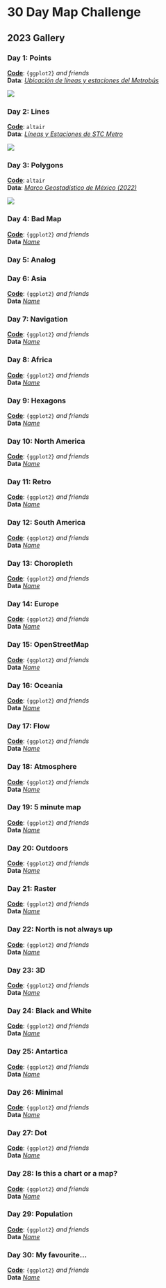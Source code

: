 # 30 Day Map Challenge

## 2023 Gallery

### Day 1: Points

[**Code**](https://github.com/isaacarroyov/30daymapchallenge/blob/main/scripts/2023_30daymapchallenge_day01_points.R): `{ggplot2}` _and friends_  
**Data**: [_Ubicación de líneas y estaciones del Metrobús_](https://datos.cdmx.gob.mx/dataset/geolocalizacion-metrobus) 

![](https://raw.githubusercontent.com/isaacarroyov/30daymapchallenge/main/maps/2023_30daymapchallenge_day01_points.png)

### Day 2: Lines

[**Code**](https://github.com/isaacarroyov/30daymapchallenge/blob/main/scripts/2023_30daymapchallenge_day02_lines.qmd): `altair`  
**Data**: [_Líneas y Estaciones de STC Metro_](https://datos.cdmx.gob.mx/dataset/lineas-y-estaciones-del-metro/resource/288b10dd-4f21-4338-b1ed-239487820512) 

![](https://raw.githubusercontent.com/isaacarroyov/30daymapchallenge/main/maps/2023_30daymapchallenge_day02_lines.jpg)

### Day 3: Polygons

[**Code**](https://github.com/isaacarroyov/30daymapchallenge/blob/main/scripts/2023_30daymapchallenge_day03_polygons.qmd): `altair`  
**Data**: [_Marco Geostadístico de México (2022)_](https://www.inegi.org.mx/temas/mg/)

![](https://raw.githubusercontent.com/isaacarroyov/30daymapchallenge/main/maps/2023_30daymapchallenge_day03_polygons.png)

### Day 4: Bad Map

[**Code**](): `{ggplot2}` _and friends_  
**Data**  [_Name_]()


### Day 5: Analog


### Day 6: Asia

[**Code**](): `{ggplot2}` _and friends_  
**Data**  [_Name_]()

### Day 7: Navigation

[**Code**](): `{ggplot2}` _and friends_  
**Data**  [_Name_]()

### Day 8: Africa

[**Code**](): `{ggplot2}` _and friends_  
**Data**  [_Name_]()

### Day 9: Hexagons

[**Code**](): `{ggplot2}` _and friends_  
**Data**  [_Name_]()

### Day 10: North America

[**Code**](): `{ggplot2}` _and friends_  
**Data**  [_Name_]()

### Day 11: Retro

[**Code**](): `{ggplot2}` _and friends_  
**Data**  [_Name_]()

### Day 12: South America

[**Code**](): `{ggplot2}` _and friends_  
**Data**  [_Name_]()

### Day 13: Choropleth

[**Code**](): `{ggplot2}` _and friends_  
**Data**  [_Name_]()

### Day 14: Europe

[**Code**](): `{ggplot2}` _and friends_  
**Data**  [_Name_]()

### Day 15: OpenStreetMap

[**Code**](): `{ggplot2}` _and friends_  
**Data**  [_Name_]()

### Day 16: Oceania

[**Code**](): `{ggplot2}` _and friends_  
**Data**  [_Name_]()

### Day 17: Flow

[**Code**](): `{ggplot2}` _and friends_  
**Data**  [_Name_]()

### Day 18: Atmosphere

[**Code**](): `{ggplot2}` _and friends_  
**Data**  [_Name_]()

### Day 19: 5 minute map

[**Code**](): `{ggplot2}` _and friends_  
**Data**  [_Name_]()

### Day 20: Outdoors

[**Code**](): `{ggplot2}` _and friends_  
**Data**  [_Name_]()

### Day 21: Raster

[**Code**](): `{ggplot2}` _and friends_  
**Data**  [_Name_]()

### Day 22: North is not always up

[**Code**](): `{ggplot2}` _and friends_  
**Data**  [_Name_]()

### Day 23: 3D

[**Code**](): `{ggplot2}` _and friends_  
**Data**  [_Name_]()

### Day 24: Black and White

[**Code**](): `{ggplot2}` _and friends_  
**Data**  [_Name_]()

### Day 25: Antartica

[**Code**](): `{ggplot2}` _and friends_  
**Data**  [_Name_]()

### Day 26: Minimal

[**Code**](): `{ggplot2}` _and friends_  
**Data**  [_Name_]()

### Day 27: Dot

[**Code**](): `{ggplot2}` _and friends_  
**Data**  [_Name_]()

### Day 28: Is this a chart or a map?

[**Code**](): `{ggplot2}` _and friends_  
**Data**  [_Name_]()

### Day 29: Population

[**Code**](): `{ggplot2}` _and friends_  
**Data**  [_Name_]()

### Day 30: My favourite...

[**Code**](): `{ggplot2}` _and friends_  
**Data**  [_Name_]()